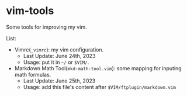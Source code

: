 # vim-tools

Some tools for improving my vim.

List:

+ Vimrc(`_vimrc`): my vim configuration.
	+ Last Update: June 24th, 2023
	+ Usage: put it in `~/` or `$VIM/`.
+ Markdown Math Tool(`mkd-math-tool.vim`): some mapping for inputing math formulas.
	+ Last Update: June 25th, 2023
	+ Usage: add this file's content after `$VIM/ftplugin/markdown.vim`
